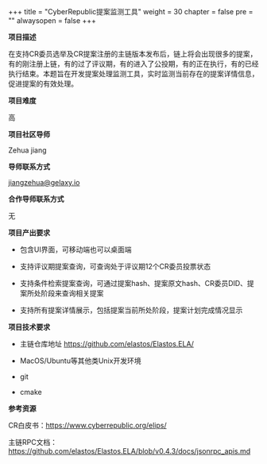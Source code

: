 +++
title = "CyberRepublic提案监测工具"
weight = 30
chapter = false
pre = ""
alwaysopen = false
+++

**项目描述**

在支持CR委员选举及CR提案注册的主链版本发布后，链上将会出现很多的提案，有的刚注册上链，有的过了评议期，有的进入了公投期，有的正在执行，有的已经执行结束。本题旨在开发提案处理监测工具，实时监测当前存在的提案详情信息，促进提案的有效处理。

**项目难度**

高

**项目社区导师**

Zehua jiang

**导师联系方式**

jiangzehua@gelaxy.io

**合作导师联系方式**

无

**项目产出要求**

* 包含UI界面，可移动端也可以桌面端

* 支持评议期提案查询，可查询处于评议期12个CR委员投票状态

* 支持条件检索提案查询，可通过提案hash、提案原文hash、CR委员DID、提案所处阶段来查询相关提案

* 支持所有提案详情展示，包括提案当前所处阶段，提案计划完成情况显示

  

**项目技术要求**

* 主链仓库地址   https://github.com/elastos/Elastos.ELA/

* MacOS/Ubuntu等其他类Unix开发环境

* git

* cmake

  

**参考资源**

CR白皮书：https://www.cyberrepublic.org/elips/

主链RPC文档：https://github.com/elastos/Elastos.ELA/blob/v0.4.3/docs/jsonrpc_apis.md
